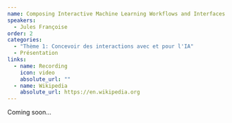 ```yaml
---
name: Composing Interactive Machine Learning Workflows and Interfaces
speakers:
  - Jules Françoise
order: 2
categories:
  - "Thème 1: Concevoir des interactions avec et pour l'IA"
  - Présentation
links:
  - name: Recording
    icon: video
    absolute_url: ""
  - name: Wikipedia
    absolute_url: https://en.wikipedia.org
---
```


Coming soon...